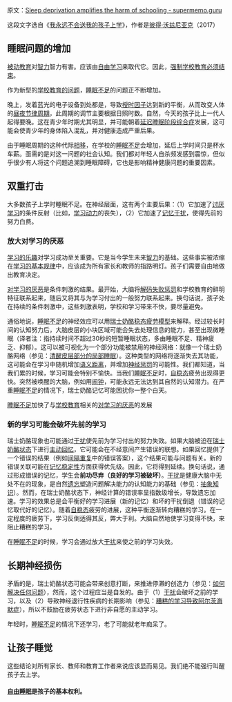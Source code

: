 原文：[Sleep deprivation amplifies the harm of schooling - supermemo.guru](https://supermemo.guru/wiki/Sleep_deprivation_amplifies_the_harm_of_schooling)

这段文字选自《[我永远不会送我的孩子上学](https://supermemo.guru/wiki/Problem_of_Schooling)》，作者是[彼得·沃兹尼亚克](https://supermemo.guru/wiki/Piotr_Wozniak)（2017）

## 睡眠问题的增加

[被动教育](https://supermemo.guru/wiki/Passive_schooling)对[智力](https://supermemo.guru/wiki/Intelligence)智力有害。应该由[自由学习](https://supermemo.guru/wiki/Free_learning)来取代它。因此，[强制学校教育必须结束](https://supermemo.guru/wiki/Compulsory_schooling_must_end)。

作为新型的[学校教育的问题](https://supermemo.guru/wiki/Problem_of_schooling)，[睡眠不足](https://supermemo.guru/wiki/Sleep_deprivation)的问题正不断增加。

晚上，发着蓝光的电子设备到处都是，导致[授时因子](https://supermemo.guru/wiki/Zeitgeber)达到新的平衡，从而改变人体的[昼夜节律周期](https://supermemo.guru/wiki/Circadian_cycle)，此周期的调节主要根据日照时数。自然，今天的孩子比上一代人起得要晚。这在青少年时期尤其明显，并可能朝着[延迟睡眠阶段综合症](https://supermemo.guru/wiki/DSPS)发展，这可能会使青少年的身体陷入混乱，并对健康造成严重后果。

由于睡眠周期的这种代际[相移](https://supermemo.guru/wiki/Phase_shift)，在学校的[睡眠不足](https://supermemo.guru/wiki/Sleep_deprivation)会增加，延后上学时间只是杯水车薪。亟需的是对这一问题的社会认知。我们都对年轻人自杀频发感到震惊，但似乎很少有人将这个问题追溯到睡眠障碍，它也是影响精神健康问题的重要因素。

## 双重打击

大多数孩子上学时睡眠不足。在神经层面，这有两个主要后果：（1）它加速了[讨厌学习](https://supermemo.guru/wiki/Hate_of_learning)的条件反射（比如，[学习动力](https://supermemo.guru/wiki/Learn_drive)的丧失），（2）它加速了[记忆干扰](https://supermemo.guru/wiki/Memory_interference)，使得先前的努力白费。

### 放大对学习的厌恶

[学习的乐趣](https://supermemo.guru/wiki/Pleasure_of_learning)对学习成功至关重要。它是当今学生未来[智力](https://supermemo.guru/wiki/Intelligence)的基础。这些事实被浓缩在[学习的基本规律](https://supermemo.guru/wiki/Fundamental_law_of_learning)中，应该成为所有家长和教师的指路明灯。孩子们需要自由地做出教育决定。

[对学习的厌恶](https://supermemo.guru/wiki/Hate_of_learning)是条件刺激的结果。最开始，大脑将[解码失败惩罚](https://supermemo.guru/wiki/Decoding_failure_penalty)和学校教育的鲜明特征联系起来，随后又将其与为学习付出的一般努力联系起来。换句话说，孩子处在持续的条件刺激中，这些刺激表明，学校和学习带来不快，要尽量避免。

通俗地说，[睡眠不足](https://supermemo.guru/wiki/Sleep_deprivation)的神经效应可以用[瑞士奶酪稳态疲劳模型](https://supermemo.guru/wiki/Swiss_cheese_model_of_homeostatic_fatigue)来解释。经过较长时间的认知努力后，大脑皮层的小块区域可能会失去处理信息的能力，甚至出现微睡眠（译者注：指持续时间不超过30秒的短暂睡眠状态，多由睡眠不足、精神疲乏、抑郁）。这可以被可视化为一个部分功能被禁用的神经网络：就像一个瑞士奶酪网络（参见：[清醒皮层部分的局部睡眠](https://supermemo.guru/wiki/Local_sleep_in_portions_of_the_awake_cortex)）。这种类型的网络将逐渐失去其功能，这可能会在学习中随机增加[语义距离](https://supermemo.guru/wiki/Semantic_distance)，并增加[神经惩罚](https://supermemo.guru/wiki/Decoding_failure_penalty)的可能性。我们都知道，当我们累的时候，学习可能会特别不愉快。当我们[睡眠不足](https://supermemo.guru/wiki/Sleep_deprivation)时，[自稳态](https://supermemo.guru/wiki/Homeostatic)疲劳出现得更快。突然被唤醒的大脑，例如用[闹钟](https://supermemo.guru/wiki/Alarm_clock)，可能永远无法达到其自然的认知潜力。在严重[睡眠不足](https://supermemo.guru/wiki/Sleep_deprivation)的情况下，瑞士奶酪记忆可能困扰你一整个白天。

[睡眠不足](https://supermemo.guru/wiki/Sleep_deprivation)加快了与[学校教育](https://supermemo.guru/wiki/Schooling)相关的[对学习的厌恶](https://supermemo.guru/wiki/Hate_of_learning)的发展

### 新的学习可能会破坏先前的学习

瑞士奶酪现象也可能通过[干扰](https://supermemo.guru/wiki/Interference)使先前为学习付出的努力失效。如果大脑被迫在[瑞士奶酪状态](https://supermemo.guru/wiki/Swiss_cheese_model)下进行[主动回忆](https://supermemo.guru/wiki/Active_recall)，它可能会在不经意间产生错误的联想。如果回忆提供了一个错误的结果（例如[间隔重复](https://supermemo.guru/wiki/Spaced_repetition)中的错误答案），这个结果可能与问题有关。新的错误关联可能在[记忆稳定性](https://supermemo.guru/wiki/Memory_stability)方面获得优先级。因此，它将得到延续。换句话说，通过形成错误的记忆，学生会**前功尽弃（良好的学习被破坏）**。[干扰](https://supermemo.guru/wiki/Interference)是健康大脑中无处不在的现象，是自然[遗忘](https://supermemo.guru/wiki/Forgetting)塑造问题解决能力的认知能力的基础（参见：[抽象知识](https://supermemo.guru/wiki/Abstract_knowledge)）。然而，在瑞士奶酪状态下，神经计算的错误率呈指数级增长，导致遗忘加速。学习的效果总是会平衡好的学习进展（新的记忆）和坏的干扰倒退（错误的记忆取代好的记忆）。随着[自稳态](https://supermemo.guru/wiki/Homeostatic)疲劳的进展，这种平衡逐渐转向糟糕的学习。在一定程度的疲劳下，学习反倒适得其反，弊大于利。大脑自然地使学习变得不快，来阻止糟糕的学习。

在[睡眠不足](https://supermemo.guru/wiki/Sleep_deprivation)的时候，学习会通过放大[干扰](https://supermemo.guru/wiki/Interference)来使之前的学习失效。

## 长期神经损伤

矛盾的是，瑞士奶酪状态可能会带来创意打断，来推进停滞的创造力（参见：[如何解决任何问题](https://supermemo.guru/wiki/How_to_solve_any_problem)），然而，这个过程应当是自发的。由于（1）[干扰](https://supermemo.guru/wiki/Interference)会破坏之前的学习，以及（2）导致神经退行性疾病的长期影响（参见：[糟糕的学习导致阿尔茨海默症](https://supermemo.guru/wiki/Bad_learning_contributes_to_Alzheimer's)），所以不鼓励在疲劳状态下进行非自愿的主动学习。

年轻时，[睡眠不足](https://supermemo.guru/wiki/Sleep_deprivation)的情况下还学习，老了可能就老年痴呆了。

## 让孩子睡觉

这些结论对所有家长、教师和教育工作者来说应该显而易见。我们绝不能强行叫醒孩子去上学。

#### [自由睡眠](https://supermemo.guru/wiki/Free_sleep)是孩子的基本权利。